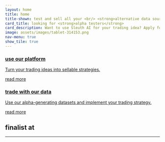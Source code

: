 ```yaml
---
layout: home
title: home
title-shown: test and sell all your <br/> <strong>alternative data sources</strong> <br/> on one platform
card_title: looking for <strong>alpha testers</strong>
card_description: Want to use Sleuth AI for your trading idea? Apply for our exclusive alpha release now.
image: assets/images/tablet-314153.png
nav-menu: true
show_tile: true
---
```

<section class="people-who-interact">
    <!--<h2 class="h2">who are you</h2>
    <hr/>-->
    <div class="card-container">
        <a href="/user" class="card">
            <h3 class="h3">use our platform</h3>
            <p>Turn your trading ideas into sellable strategies.</p>
            <span>read more</span>
        </a>
        <a href="/client" class="card">
            <h3 class="h3">trade with our data</h3>
            <p>Use our alpha-generating datasets and implement your trading strategy.</p>
            <span>read more</span>
        </a>
        <!--<a href="/investor" class="card">
            <h3 class="h3">investor</h3>
            <p>Help us enable data scientists to explore, test, and sell their trading strategies.</p>
        </a>-->
    </div>
</section>
<section class="how-it-works">
    <h2 class="h2">finalist at</h2>
    <hr/>
    <a target="_blank" href="https://edventure.vc/"><img src="{% link assets/images/Edventure.png %}" alt="" /></a>
</section>



